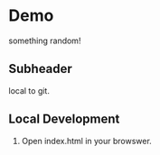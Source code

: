 # Demo

something random!

## Subheader

local to git.

## Local Development

1. Open index.html in your browswer.
